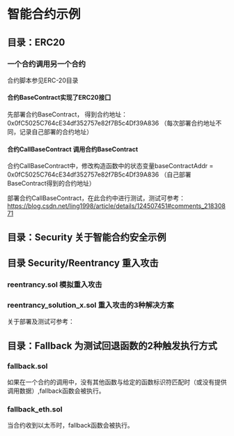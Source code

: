 # 智能合约示例

## 目录：ERC20 
### 一个合约调用另一个合约
合约脚本参见ERC-20目录

#### 合约BaseContract实现了ERC20接囗

先部署合约BaseContract， 得到合约地址：0x0fC5025C764cE34df352757e82f7B5c4Df39A836 （每次部署合约地址不同，记录自己部署的合约地址）

#### 合约CallBaseContract 调用合约BaseContract
合约CallBaseContract中，修改构造函数中的状态变量baseContractAddr = 0x0fC5025C764cE34df352757e82f7B5c4Df39A836 （自己部署BaseContract得到的合约地址） 

部署合约CallBaseContract，在此合约中进行测试，测试可参考：https://blog.csdn.net/ling1998/article/details/124507451#comments_21830871


## 目录：Security 关于智能合约安全示例
## 目录 Security/Reentrancy 重入攻击
### reentrancy.sol 模拟重入攻击
### reentrancy_solution_x.sol 重入攻击的3种解决方案

关于部署及测试可参考：

## 目录：Fallback 为测试回退函数的2种触发执行方式
### fallback.sol 
如果在一个合约的调用中，没有其他函数与给定的函数标识符匹配时（或没有提供调用数据）,fallback函数会被执行。
### fallback_eth.sol
当合约收到以太币时，fallback函数会被执行。
